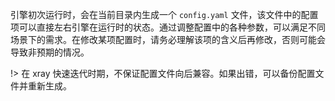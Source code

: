 引擎初次运行时，会在当前目录内生成一个 `config.yaml` 文件，该文件中的配置项可以直接左右引擎在运行时的状态。通过调整配置中的各种参数，可以满足不同场景下的需求。在修改某项配置时，请务必理解该项的含义后再修改，否则可能会导致非预期的情况。

!> 在 xray 快速迭代时期，不保证配置文件向后兼容。如果出错，可以备份配置文件并重新生成。

